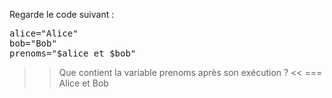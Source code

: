 Regarde le code suivant :
<pre class="bash">
alice="Alice"
bob="Bob"
prenoms="$alice et $bob"
</pre>

>> Que contient la variable prenoms après son exécution ? <<
=== Alice et Bob
